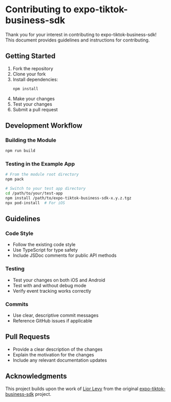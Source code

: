 # Contributing to expo-tiktok-business-sdk

Thank you for your interest in contributing to expo-tiktok-business-sdk! This document provides guidelines and instructions for contributing.

## Getting Started

1. Fork the repository
2. Clone your fork
3. Install dependencies:
   ```bash
   npm install
   ```
4. Make your changes
5. Test your changes
6. Submit a pull request

## Development Workflow

### Building the Module

```bash
npm run build
```

### Testing in the Example App

```bash
# From the module root directory
npm pack

# Switch to your test app directory
cd /path/to/your/test-app
npm install /path/to/expo-tiktok-business-sdk-x.y.z.tgz
npx pod-install  # For iOS
```

## Guidelines

### Code Style

- Follow the existing code style
- Use TypeScript for type safety
- Include JSDoc comments for public API methods

### Testing

- Test your changes on both iOS and Android
- Test with and without debug mode
- Verify event tracking works correctly

### Commits

- Use clear, descriptive commit messages
- Reference GitHub issues if applicable

## Pull Requests

- Provide a clear description of the changes
- Explain the motivation for the changes
- Include any relevant documentation updates

## Acknowledgments

This project builds upon the work of [Lior Levy](https://github.com/Lioruby) from the original [expo-tiktok-business-sdk](https://github.com/Lioruby/expo-tiktok-business-sdk) project.